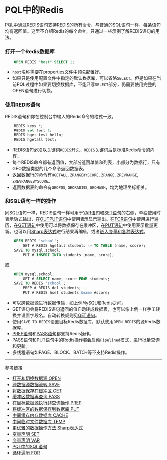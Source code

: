 # PQL中的Redis
PQL中通过REDIS语句支持REDIS的所有命令，与普通的SQL语句一样，每条语句均有返回值。这里不介绍Redis的每个命令，只通过一些示例了解REDIS语句的用法。

### 打开一个Redis数据库
```sql
    OPEN REDIS "host" SELECT 1;
```
* `host`名称需要在[properties文件](/pql/properties.md)中预先配置好。
* 如果只是使用配置文件中指定的默认数据库，可以省略`SELECT`。但是如果在当前PQL过程中如果要切换数据库，不能只写`SELECT`部分，仍需要使用完整的OPEN语句进行切换。

### 使用REDIS语句
REDIS语句和你在控制台中输入的Redis命令的格式一致。
```sql
    REDIS keys *;
    REDIS set test 1;
    REDIS hget test hello;
    REDIS hgetall test;
```
* REDIS语句必须以关键词`REDIS`开头，`REDIS`关键词后是标准Redis命令的内容。
* 每个REDIS命令都有返回值，大部分返回单值和列表，小部分为数据行，只有GEO数据类型的几个命令返回数据表。
* 返回数据行的命令有`HGETALL`, `ZRANGEBYSCORE`, `ZRANGE`, `ZREVRANGE`, `ZREVRANGEBYSCORE`。
* 返回数据表的命令有`GEOPOS`, `GEORADIUS`, `GEOHASH`，均为地理坐标相关。

### 和SQL语句一样的操作
同SQL语句一样，REDIS语句一样可用于[VAR语句](/pql/var.md)和[SET语句](/pql/var.md)的右侧，单独使用时表示隐式输出，在[OUTPUT语句](/pql/output.md)中使用表示显示输出。在[FOR语句](/pql/for.md)中使用进行遍历，在[GET语句](/pql/get.md)中使用可以将数据保存在缓冲区，在[PUT语句](/pql/put.md)中使用表示批量更新。也可以用[Sharp表达式](/pql/sharp.md)进行结果再编辑，或者[嵌入变量和各种表达式](/pql/place.md)。

```sql
    OPEN REDIS 'school';
        GET # REDIS hgetall students -> TO TABLE (name, score);
    SAVE TO mysql.school;
        PUT # INSERT INTO students (name, score);
```
或
```sql
    OPEN mysql.school;
        GET # SELECT name, score FROM students;
    SAVE TO REDIS 'school';
        PREP # REDIS del students;
        PUT # REDIS hset students &name #score;
```

* 可以跨数据源进行数据传输，如上例MySQL和Redis之间。
* GET语句会将REDIS语句返回的值自动转成数据表，也可以像上例一样手工转换并设置字段名。自动转换规则见[GET语句](/pql/get.md)。
* 使用`SAVE TO REDIS`设置目标Redis数据库，默认使用`OPEN REDIS`的源Redis数据库。
* [PREP语句](/pql/prep.md)和[PASS语句](/pql/pass.md)都支持Redis操作。
* [PASS语句](/pql/pass.md)和[PUT语句](/pql/put.md)中的Redis操作都会启动`Pipelined`模式，进行批量查询和更新。
* 多线程语句如PAGE、BLOCK、BATCH等不支持Redis操作。

---
参考链接

* [打开和切换数据源 OPEN](/pql/open.md)
* [跨数据源数据流转 SAVE](/pql/save.md)
* [将数据保存在缓冲区 GET](/pql/get.md)
* [缓冲区数据再查询 PASS](/pql/pass.md)
* [在目标数据源执行非查询操作 PREP](/pql/prep.md)
* [将缓冲区的数据保存到数据库 PUT](/pql/put.md)
* [中间缓存内存数据库 CACHE](/pql/cache.md)
* [中间临时文件数据库 TEMP](/pql/temp.md)
* [更优雅的数据操作方法 Sharp表达式](/pql/sharp.md)
* [变量声明 SET](/pql/set.md)
* [变量声明 VAR](/pql/var.md)
* [PQL中的SQL语句](/pql/sql.md) 
* [循环遍历 FOR](/pql/for.md)